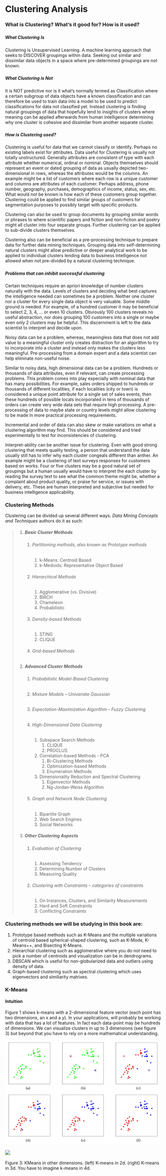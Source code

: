 # Clustering Analysis

### What is Clustering? What’s it good for? How is it used?

##### 

##### What Clustering Is

Clustering is Unsupervised Learning. A machine learning approach that seeks to DISCOVER groupings within data. Seeking out similar and dissimilar data objects in a space where pre-determined groupings are not known.

##### 

##### What Clustering is Not

It is NOT predictive nor is it what’s normally termed as Classification where a certain subgroup of data objects have a known classification and can therefore be used to train data into a model to be used to predict classifications for data not classified yet. Instead clustering is finding natural groupings of data that hopefully lend to insights of clusters where meaning can be applied afterwards from human intelligence determining why one cluster is cohesive and dissimilar from another separate cluster.

##### 

##### How is Clustering used?

Clustering is useful for data that we cannot classify or identify. Perhaps no existing labels exist for attributes. Data useful for Clustering is usually not totally unstructured. Generally attributes are consistent of type with each attribute whether numerical, ordinal or nominal. Objects themselves should represent an event or dated grouping of data as usually depicted two-dimensional in rows, whereas the attributes would be the columns. An example might be a list of customers where each row is a unique customer and columns are attributes of each customer. Perhaps address, phone number, geography, purchases, demographics of income, status, sex, etc. What would not be known is how each of these customers group together. Clustering could be applied to find similar groups of customers for segmentation purposes to possibly target with specific products.

Clustering can also be used to group documents by grouping similar words or phrases to where scientific papers and fiction and non-fiction and poetry might all cluster into four separate groups. Further clustering can be applied to sub-divide clusters themselves.

Clustering also can be beneficial as a pre-processing technique to prepare data for further data mining techniques. Grouping data into self-determining natural clusters might allow predictive or deeper analytical work to be applied to individual clusters lending data to business intelligence not allowed when not pre-divided by a natural clustering technique.

##### 

##### Problems that can inhibit successful clustering

Certain techniques require an apriori knowledge of number clusters naturally with the data. Levels of clusters and deciding what best captures the intelligence needed can sometimes be a problem. Neither one cluster nor a cluster for every single data object is very valuable. Some middle ground is needed. For example, of a hundred customer it may be beneficial to select 2, 3, 4, … or even 10 clusters. Obviously 100 clusters reveals no useful abstraction, nor does grouping 100 customers into a single or maybe even only 2 clusters may be helpful. This discernment is left to the data scientist to interpret and decide upon.

Noisy data can be a problem, whereas, meaningless data that does not add value to a meaningful cluster only creates distraction for an algorithm to try to incorporate into a cluster and instead only makes the clusters less meaningful. Pre-processing from a domain expert and a data scientist can help eliminate non-useful noise.

Similar to noisy data, high dimensional data can be a problem. Hundreds or thousands of data attributes, even if relevant, can create processing problems. This problem comes into play especially with nominal data that has many possibilities. For example, sales orders shipped to hundreds or thousands of different localities, if each localities \(city or town\) is considered a unique point attribute for a single set of sales events, then these hundreds of possible locals incorporated in tens of thousands of orders can create very wide data sets that require high processing. A pre-processing of data to maybe state or country levels might allow clustering to be made in more practical processing requirements.

Incremental and order of data can also skew or make variations on what a clustering algorithm may find. This should be considered and tried experimentally to test for inconsistencies of clustering.

Interpret-ability can be another issue for clustering. Even with good strong clustering that meets quality testing, a person that understand the data usually still has to infer why each cluster congeals different than anther. An example might be a clustering of text surveys responses for customers based on works. Four or five clusters may be a good natural set of groupings but a human usually would have to interpret the each cluster by reading the survey text to see what the common theme might be, whether a complaint about product quality, or praise for service, or issues with delivery, etc. These are human interpreted and subjective but needed for business intelligence applicability.

### Clustering Methods

Clustering can be divided up several different ways. _Data Mining Concepts and Techniques_ authors do it as such:

> 1. ##### Basic Cluster Methods
>
>    1. ###### Partitioning methods, also known as Prototype methods
>
>       1. k-Means: Centroid Based
>       2. k-Medoids: Representative Object Based
>    2. ###### Hierarchical Methods
>
>       1. Agglomerative \(vs. Divisive\)
>       2. BIRCH
>       3. Chameleon
>       4. Probabilistic
>    3. ###### Density-based Methods
>
>       1. STING
>       2. CLIQUE
>    4. ###### Grid-based Methods
> 2. ##### Advanced Cluster Methods
>
>    1. ###### Probabilistic Model-Based Clustering
>    2. ###### Mixture Models – Univariate Gaussian
>    3. ###### Expectation-Maximization Algorithm – Fuzzy Clustering
>    4. ###### High-Dimensional Data Clustering
>
>       1. Subspace Search Methods
>          1. CLIQUE
>          2. PROCLUS
>       2. Correlation-based Methods - PCA
>          1. Bi-Clustering Methods
>          2. Optimization-based Methods
>          3. Enumeration Methods
>       3. Dimensionality Reduction and Spectral Clustering
>          1. Eigenvector Methods
>          2. Ng-Jordan-Weiss Algorithm
>    5. ###### Graph and Network Node Clustering
>
>       1. Bipartite Graph
>       2. Web Search Engines
>       3. Social Networks
> 3. ##### Other Clustering Aspects
>
>    1. ###### Evaluation of Clustering
>
>       1. Assessing Tendency
>       2. Determining Number of Clusters
>       3. Measuring Quality
>    2. ###### Clustering with Constraints – categories of constraints
>
>       1. On Instances, Clusters, and Similarity Measurements
>       2. Hard and Soft Constraints
>       3. Conflicting Constraints

### Clustering methods we will be studying in this book are:

1. Prototype based methods such as K-Means and the multiple variations of centroid based spherical-shaped clustering, such as K-Mode, K-Means++, and Bisecting K-Means.
2. Hierarchial clustering such as agglomerative where you do not need to pick a number of centroids and visualization can be in dendrograms.
3. DBSCAN which is useful for non-globularized data and outliers using density of data.
4. Graph-based clustering such as spectral clustering which uses eigenvectors and similiarity matrixes.

### K-Means

#### Intuition

Figure 1 shows k-means with a 2-dimensional feature vector \(each point has two dimensions, an x and a y\). In your applications, will probably be working with data that has a lot of features. In fact each data-point may be hundreds of dimensions. We can visualize clusters in up to 3 dimensions \(see figure 3\) but beyond that you have to rely on a more mathematical understanding.

![](/assets/two_centroid_clustering.png)

![](http://stanford.edu/~cpiech/cs221/img/kmeans3d.png)

Figure 3: KMeans in other dimensions. \(left\) K-means in 2d. \(right\) K-means in 3d. You have to imagine k-means in 4d.

